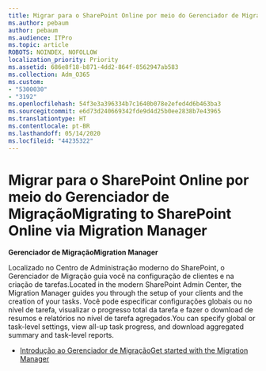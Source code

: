 ```yaml
---
title: Migrar para o SharePoint Online por meio do Gerenciador de Migração
ms.author: pebaum
author: pebaum
ms.audience: ITPro
ms.topic: article
ROBOTS: NOINDEX, NOFOLLOW
localization_priority: Priority
ms.assetid: 686e8f18-b871-4dd2-864f-8562947ab583
ms.collection: Adm_O365
ms.custom:
- "5300030"
- "3192"
ms.openlocfilehash: 54f3e3a396334b7c1640b078e2efed4d6b463ba3
ms.sourcegitcommit: e6d73d240669342fde9d4d25b0ee2838b7e43965
ms.translationtype: HT
ms.contentlocale: pt-BR
ms.lasthandoff: 05/14/2020
ms.locfileid: "44235322"
---
```

# <a name="migrating-to-sharepoint-online-via-migration-manager"></a><span data-ttu-id="f1044-102">Migrar para o SharePoint Online por meio do Gerenciador de Migração</span><span class="sxs-lookup"><span data-stu-id="f1044-102">Migrating to SharePoint Online via Migration Manager</span></span>

<span data-ttu-id="f1044-103">**Gerenciador de Migração**</span><span class="sxs-lookup"><span data-stu-id="f1044-103">**Migration Manager**</span></span>

<span data-ttu-id="f1044-104">Localizado no Centro de Administração moderno do SharePoint, o Gerenciador de Migração guia você na configuração de clientes e na criação de tarefas.</span><span class="sxs-lookup"><span data-stu-id="f1044-104">Located in the modern SharePoint Admin Center, the Migration Manager guides you through the setup of your clients and the creation of your tasks.</span></span> <span data-ttu-id="f1044-105">Você pode especificar configurações globais ou no nível de tarefa, visualizar o progresso total da tarefa e fazer o download de resumos e relatórios no nível de tarefa agregados.</span><span class="sxs-lookup"><span data-stu-id="f1044-105">You can specify global or task-level settings, view all-up task progress, and download aggregated summary and task-level reports.</span></span>

- [<span data-ttu-id="f1044-106">Introdução ao Gerenciador de Migração</span><span class="sxs-lookup"><span data-stu-id="f1044-106">Get started with the Migration Manager</span></span>](https://docs.microsoft.com/sharepointmigration/mm-get-started)
